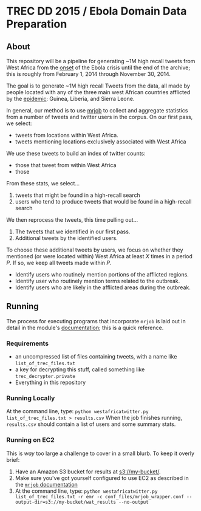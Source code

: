 # TREC DD 2015 / Ebola Domain Data Preparation

## About
This repository will be a pipeline for generating ~1M high recall tweets from
West Africa from the
[onset](http://en.wikipedia.org/wiki/Ebola_virus_epidemic_in_West_Africa_timeline)
of the Ebola crisis until the end of the archive; this
is roughly from February 1, 2014 through November 30, 2014.

The goal is to generate ~1M high recall Tweets from the data, all made by
people located with any of the three main west African countries afflicted by
the [epidemic](http://en.wikipedia.org/wiki/Ebola_virus_epidemic_in_West_Africa):
Guinea, Liberia, and Sierra Leone.

In general, our method is to use [mrjob](https://pythonhosted.org/mrjob/)
to collect and aggregate statistics from a number of tweets and twitter users
in the corpus. On our first pass, we select:
* tweets from locations within West Africa.
* tweets mentioning locations exclusively associated with West Africa

We use these tweets to build an index of twitter counts:
* those that tweet from within West Africa
* those 



From these stats, we select...
1. tweets that might be found in a high-recall search
2. users who tend to produce tweets that would be found in a high-recall search

We then reprocess the tweets, this time pulling out...
1. The tweets that we identified in our first pass.
2. Additional tweets by the identified users.

To choose these additional tweets by users, we focus on whether they mentioned
(or were located within) West Africa at least *X* times in a period *P*. If so,
we keep all tweets made within *P*.
* Identify users who routinely mention portions of the afflicted regions.
* Identify user who routinely mention terms related to the outbreak.
* Identify users who are likely in the afflicted areas during the outbreak.

## Running
The process for executing programs that incorporate `mrjob` is laid out in
detail in the module's [documentation](https://pythonhosted.org/mrjob/); this
is a quick reference.

### Requirements
* an uncompressed list of files containing tweets, with a name like
`list_of_trec_files.txt`
* a key for decrypting this stuff, called something like
`trec_decrypter.private`
* Everything in this repository

### Running Locally
At the command line, type: `python westafricatwitter.py list_of_trec_files.txt > results.csv`
When the job finishes running, `results.csv` should contain a list of users
and some summary stats.

### Running on EC2
This is *way* too large a challenge to cover in a small blurb. To keep it overly brief:
1. Have an Amazon S3 bucket for results at [s3://my-bucket/](s3://my-bucket/).
2. Make sure you've got yourself configured to use EC2 as described in the [`mrjob` documentation](https://pythonhosted.org/mrjob/guides/emr-quickstart.html)
3. At the command line, type: `python westafricatwitter.py list_of_trec_files.txt -r emr -c conf_files/mrjob_wrapper.conf --output-dir=s3://my-bucket/wat_results --no-output `